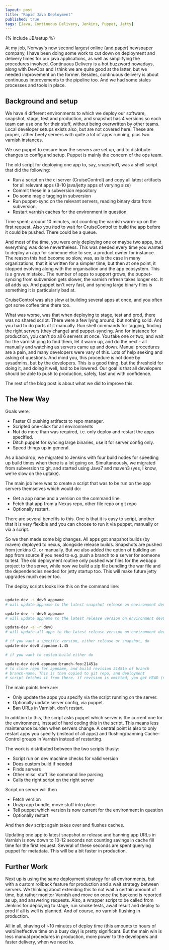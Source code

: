 ```yaml
---
layout: post
title: "Rapid Java Deployment"
published: true
tags: [Java, Continuous Delivery, Jenkins, Puppet, Jetty]
---
```


{% include JB/setup %}

At my job, Norway's now second largest online (and paper) newspaper company, I have been doing some work to cut down on deployment and delivery times for our java applications, as well as simplifying the procedures involved. Continuous Delivery is a hot buzzword nowadays, along with DevOps and I think we are quite good at the latter, but we needed improvement on the former. Besides, continuous delivery is about continuous improvements to the pipeline too. And we had some stales processes and tools in place.

## Background and setup

We have 4 different environments to which we deploy our software, snapshot, stage, test and production, and snapshot has 4 versions so each team can use one for their stuff, without being overwritten by other teams. Local developer setups exists also, but are not covered here. These are proper, rather beefy servers with quite a lot of apps running, plus two varnish instances.

We use puppet to ensure how the servers are set up, and to distribute changes to config and setup. Puppet is mainly the concern of the ops team.

The old script for deploying one app to, say, snapshot1, was a shell script that did the following:

- Run a script on the ci server (CruiseControl) and copy all latest artifacts for all relevant apps (8-10 java/jetty apps of varying size)
- Commit these in a subversion repository
- Do some magic tagging in subversion
- Run puppet-sync on the relevant servers, reading binary data from subversion.
- Restart varnish caches for the environment in question.

Time spent: around 10 minutes, not counting the varnish warm-up on the first request. Also you _had_ to wait for CruiseControl to build the app before it could be pushed. There could be a queue.

And most of the time, you were only deploying one or maybe two apps, but everything was done nevertheless. This was needed every time you wanted to deploy an app for someone else to see, a product owner for instance. The reason this had become so slow, was, as is the case in many organizations, that it is written for a simpler time, but then at one point, it stopped evolving along with the organisation and the app ecosystem. This is a grave mistake.. The number of apps to support grows, the puppet-syncing from subversion gets slower, the varnish refresh takes longer etc. It all adds up. And puppet isn't very fast, and syncing large binary files is something it is particularly bad at.

CruiseControl was also slow at building several apps at once, and you often got some coffee time there too.

What was worse, was that when deploying to stage, test and prod, there was no shared script. There were a few lying around, but nothing solid. And you had to do parts of it manually. Run shell commands for tagging, finding the right servers (they change) and puppet-syncing. And for instance for production, you can't do all 6 servers at once. You take one or two, and wait for the varnish ping to find them, let it warm up, and do the next - all manually and watching as servers came up and down. Manual procedures are a pain, and many developers were vary of this. Lots of help seeking and asking of questions. And mind you, this procedure is not done by sysadmins, but by the developers. This is a good thing, but the threshold for doing it, and doing it well, had to be lowered. Our goal is that all developers should be able to push to production, safely, fast and with confidence.

The rest of the blog post is about what we did to improve this.

## The New Way

Goals were:

- Faster CI pushing artifacts to repo manager.
- Scripted one-click for all environments
- Not do more than was required, i.e. only deploy and restart the apps specified.
- Ditch puppet for syncing large binaries, use it for server config only.
- Speed things up in general.

As a backdrop, we migrated to Jenkins with four build nodes for speeding up build times when there is a lot going on. Simultaneously, we migrated from subversion to git, and started using Java7 and maven3 (yes, I know, we're slow on the uptake).

The main job here was to create a script that was to be run on the app servers themselves which would do:

- Get a app name and a version on the command line
- Fetch that app from a Nexus repo, other file repo or git repo
- Optionally restart.

There are several benefits to this. One is that it is easy to script, another that it is very flexible and you can choose to run it via puppet, manually or via a script.

So we then made some big changes. All apps got snapshot builds (by maven) deployed to nexus, alongside release builds. Snapshots are pushed from jenkins CI, or manually. But we also added the option of building an app from source if you need to e.g. push a branch to a server for someone to test. The old deployment routine only pushed war files for the webapp project to the server, while now we build a zip file bundling the war file and the dependencies needed for jetty startup too. This will make future jetty upgrades much easier too.

The deploy scripts looks like this on the command line:

```bash

update-dev -s dev0 appname
# will update appname to the latest snapshot release on environment dev0

update-dev -r dev0 appname
# will update appname to the latest release version on environment dev0

update-dev -a -r dev0
# will update all apps to the latest release version on environment dev0

# if you want a specific version, either release or snapshot, do
update-dev dev0 appname:1.45

# if you want to custom-build either do

update-dev dev0 appname:branch-foo:21451a
# to clone repo for appname, and build revision 21451a of branch
# branch-name. This is then copied to git repo, and deployment
# script fetches it from there. if revision is omitted, you get HEAD (no pun intended).

```

The main points here are:

- Only update the apps you specify via the script running on the server.
- Optionally update server config, via puppet.
- Ban URLs in Varnish, don't restart.

In addition to this, the script asks puppet which server is the current one for the environment, instead of hard coding this in the script. This means less maintenance burden when servers change. A central point is also to only restart apps you specify (instead of all apps) and flushing/banning Cache-Control groups in Varnish instead of restarting.

The work is distributed between the two scripts thusly:

- Script run on dev machine checks for valid version
- Does custom build if needed
- Finds servers
- Other misc. stuff like command line parsing
- Calls the right script on the right server

Script on server will then

- Fetch version
- Unzip app bundle, move stuff into place
- Tell puppet which version is now current for the environment in question
- Optionally restart

And then dev script again takes over and flushes caches.

Updating one app to latest snapshot or release and banning app URLs in Varnish is now down to 10-12 seconds not counting savings in cache fill time for the first request. Several of these seconds are spent querying puppet for metadata. This will be a bit faster in production.

## Further Work

Next up is using the same deployment strategy for all environments, but with a custom rollback feature for production and a wait strategy between servers. We thinking about extending this to not wait a certain amount of time, but rather monitor Varnish and move on once the backend is reported as up, and answering requests. Also, a wrapper script to be called from Jenkins for deploying to stage, run smoke tests, await result and deploy to prod if all is well is planned. And of course, no varnish flushing in production.

All in all, shaving of ~10 minutes of deploy time (this amounts to hours of wait/ineffective time on a busy day) is pretty significant. But the main win is less manual procedures in production, more power to the developers and faster delivery, when we need to.

```

```
